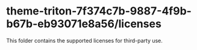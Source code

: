 # theme-triton-7f374c7b-9887-4f9b-b67b-eb93071e8a56/licenses

This folder contains the supported licenses for third-party use.

